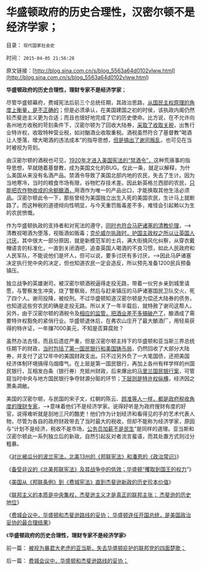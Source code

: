 # 华盛顿政府的历史合理性，汉密尔顿不是经济学家；

目录： `现代国家社会史` 

时间： `2015-04-05 21:56:28` 

原文链接：[http://blog.sina.com.cn/s/blog_5563a64d0102vlww.html](http://blog.sina.com.cn/s/blog_5563a64d0102vlww.html)

**华盛顿政府的历史合理性，理财专家不是经济学家**；

尽管华盛顿幕府，费城宪法后前三个总统任期，其政治思路，[从国民主权原理的角度上衡量，是不正确的](../../../2011/4/16/国民主权原理限制内战的干预原则.md)；但是必须承认，在美国建国之初的时侯，该执政内阁仍然较杰斐逊主义更为合适；而且也很好地完成了它的历史使命。比方说，在不允许向各州地方收税的苛刻条件下，汉密尔顿为了回收大陆券，[采取了收取关税](../../../2011/5/10/汉密尔顿的成功与失败和美国关税的斗争.md)，出售行业特许权，收取特种营业税，如对酗酒业收取重税。酒税虽然符合了基督教“喝酒让人堕落，增大喝酒的违法成本”的指导思想，[但是搞出了谢司叛乱](../../../2011/7/13/“暴政和暴力革命”是一丘之貉.md)，也可见在当时被视为苛刻。

由汉密尔顿的酒税也可见，[1920年才进入美国宪法的“禁酒令”，](../../../2011/5/19/美国宪法荒唐缔造黑社会黄金时代.md)这种荒唐事的指导思想，早就随着基督教，成为美国文化的BUG。仅此一条，就足以解释，为什么美国从来没有名酒产品。禁酒令导致了美国北部内地的农民，失去了生计。因为当地寒冷，当时的粮食市场有限，谷物贮存技术差。因此新英格兰西部的农民，[只能把农作物收成的余额酿酒，](../../../2013/11/24/葡萄酒已经是中国的民族产业；葡萄酒消费可以帮助农村脱贫.md)用酒作为唯一的产品出口，才能换取其他生活必须品。汉密尔顿此令一下，那些曾经为美国独立出生入死的美国农民，生计马上就断路了。而这种税的道德倾向性明显，与今天重罚贩毒差不多，难怪会引起赖以为生的农民愤慨。

作为华盛顿执政的支持者和对宪法的遵守，[同时也符合马萨诸塞的清教伦理](../../../2011/9/27/首创土地私有的马萨诸塞符合国民主权原理.md)，——>清教视喝酒为堕落，视贩酒如贩毒；[克伦威尔执政时，护国主政权之所以让英国人讨厌](../../../2012/6/17/克伦威尔，华盛顿，拿破仑的“资产阶级”独裁；.md)，其中很大一部分原因，就是新模范军的士兵，满大街搞风化纠察，从穿衣戴帽语言的标准化，一直到关闭酒吧，追查英国人喝酒的不良习惯，如此人民政府和人民军队，不能说他们是坏人，但可以说，要多讨厌有多讨厌，——>因此马萨诸塞决定执行党中央的决定，但也知道农民一定会造反，所以预先准备1200民兵预备镇压。

独立战争的英雄谢司，被汉密尔顿酒税逼得走投无路，带着一伙穷乡亲到城里请愿，与警察发生冲突，烧了警察局，然后与赶来镇压的马萨诸塞国民卫队交火，死了四个人。谢司投降，被绞刑。不过华盛顿知道汉密尔顿是为偿还大陆券的债务，也知道这些穷农民的确是走投无路。所以关了一年半载后，就特赦了谢司这帮人。另外，由于汉密尔顿的酒税令及[相应的监管，把酒业差不多搞破产了](../../../2013/9/21/中世纪对商业，创业，就业的限制，监管，和工商管理.md)，酿酒成了需要特许权豁免的紧俏行业。华盛顿退休后，在弗农山庄开了最大酿酒厂，用轻易获得的特许证，一年赚7000美元，不知是否算腐败？

虽然办法古怪，而且后遗症严重，但是汉密尔顿主持下的华盛顿和亚当斯三界总统任期下的财政，[当时包括了第一国民银行和美国铸币局](../../../2014/5/30/汉密尔顿创建的有中国特色的美国政府和国民银行.md)，仍然回收了大部分大陆券，并支付了这12年中的美国财政支出。只不过另外负了一大笔国债，还把美国经济体制环境搞得乌烟瘴气。在上层是第一国民银行，再加上各州有样学样的州国民银行，互相发白条（银行券）充抵州财政，后来爆出的[马里兰国民银行案](../../../2011/5/14/美国大法官讲政治；美国政府偷税漏税；.md)，可管窥当时中央与地方国民银行争夺财源分赃的环节；[下层则是特许权纵横](../../../2011/6/21/国民性本善，监管欲望就是邪恶.md)，经济因之萧条凋敝。

美国的汉密尔顿，与民国的宋子文，红朝的陈云、[顾准等人一样，都是政府税收角度的理财专家](../../../2012/12/6/顾准，明朝，证监会的国有化拆迁“市场调控”.md)，——>意味着他们不是经济学家。说得好听是为政府搜财有度的好官，说得难听就是刮地三尺的酷吏！他们作为计划经济和看得见的手的艺术代表人物，尽管为各自的政府财政带去了当时最大的税收，但却不能称为经济学家，原因与“计划不是经济，税收不是市场，[公务员加薪不是民生](../../../2014/11/11/企业加薪意味着萧条和失业，复苏阶段就业增加，要先于薪水上涨.md)”是同样的道理。亚当斯和汉密尔顿此一系列独立后的新政，自然引起反对者流言蜚语，而其处置方式则过分粗暴。

《[对比被瓜分的波兰宪法，北美13州的《邦联宪法》和潘恩的《政治常识》](../../../2015/3/31/北美13州的《邦联宪法》和潘恩的《政治常识》.md)》

《[备受非议的《北美邦联宪法》及其战争中的低效；华盛顿“攫取到国王的权力](../../../2015/4/1/华盛顿如何在独立战争中“攫取到国王的权力”？.md)”》

《[美国从《邦联条例》到《费城宪法》直到杰斐逊新政的历史珍本价值](../../../2015/4/2/从美国“金色自由”的成功，洞察波兰被瓜分的原因；.md)》

《[联邦主义的本质是中央集权，杰斐逊主义才是真正的联邦主张；
杰斐逊的历史地位](../../../2015/4/3/华盛顿和杰斐逊，在美国独立和民主中的分别作用.md)》

《[费城会议中，华盛顿和杰斐逊路线的妥协；
华盛顿连任开国总统，是美国政治妥协的最合理结果](../../../2015/4/4/费城会议中，华盛顿和杰斐逊路线的妥协；.md)》

《**华盛顿政府的历史合理性，理财专家不是经济学家**》

前一篇： [被视为暴君大老虎的亚当斯，失去华盛顿庇护的联邦党的四面楚歌；](../../../2015/4/6/被视为暴君大老虎的亚当斯，失去华盛顿庇护的联邦党的四面楚歌；.md)

后一篇： [费城会议中，华盛顿和杰斐逊路线的妥协；](../../../2015/4/4/费城会议中，华盛顿和杰斐逊路线的妥协；.md)

